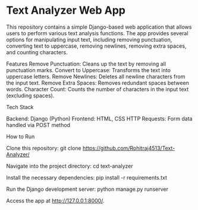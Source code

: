# Text Analyzer Web App
This repository contains a simple Django-based web application that allows users to perform various text analysis functions. The app provides several options for manipulating input text, including removing punctuation, converting text to uppercase, removing newlines, removing extra spaces, and counting characters.

Features
Remove Punctuation: Cleans up the text by removing all punctuation marks.
Convert to Uppercase: Transforms the text into uppercase letters.
Remove Newlines: Deletes all newline characters from the input text.
Remove Extra Spaces: Removes redundant spaces between words.
Character Count: Counts the number of characters in the input text (excluding spaces).

Tech Stack

Backend: Django (Python)
Frontend: HTML, CSS
HTTP Requests: Form data handled via POST method

How to Run

Clone this repository:
git clone https://github.com/Rohitraj4513/Text-Analyzer/

Navigate into the project directory:
cd text-analyzer

Install the necessary dependencies:
pip install -r requirements.txt

Run the Django development server:
python manage.py runserver

Access the app at http://127.0.0.1:8000/.
